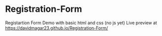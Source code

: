 # Registration-Form
 
Registartion Form Demo with basic html and css (no js yet)
Live preview at https://davidmagar23.github.io/Registration-Form/
